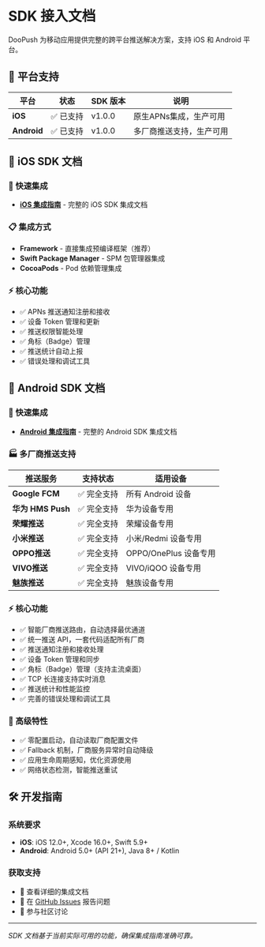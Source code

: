 # SDK 接入文档

DooPush 为移动应用提供完整的跨平台推送解决方案，支持 iOS 和 Android 平台。

## 📱 平台支持

| 平台 | 状态 | SDK 版本 | 说明 |
|------|------|----------|------|
| **iOS** | ✅ 已支持 | v1.0.0 | 原生APNs集成，生产可用 |
| **Android** | ✅ 已支持 | v1.0.0 | 多厂商推送支持，生产可用 |

## 📖 iOS SDK 文档

### 🚀 快速集成
- [**iOS 集成指南**](./ios-integration.md) - 完整的 iOS SDK 集成文档

### 📋 集成方式
- **Framework** - 直接集成预编译框架（推荐）
- **Swift Package Manager** - SPM 包管理器集成
- **CocoaPods** - Pod 依赖管理集成

### ⚡ 核心功能
- ✅ APNs 推送通知注册和接收
- ✅ 设备 Token 管理和更新
- ✅ 推送权限智能处理
- ✅ 角标（Badge）管理
- ✅ 推送统计自动上报
- ✅ 错误处理和调试工具

## 🤖 Android SDK 文档

### 🚀 快速集成
- [**Android 集成指南**](./android-integration.md) - 完整的 Android SDK 集成文档

### 🏭 多厂商推送支持
| 推送服务 | 支持状态 | 适用设备 |
|----------|----------|----------|
| **Google FCM** | ✅ 完全支持 | 所有 Android 设备 |
| **华为 HMS Push** | ✅ 完全支持 | 华为设备专用 |
| **荣耀推送** | ✅ 完全支持 | 荣耀设备专用 |
| **小米推送** | ✅ 完全支持 | 小米/Redmi 设备专用 |
| **OPPO推送** | ✅ 完全支持 | OPPO/OnePlus 设备专用 |
| **VIVO推送** | ✅ 完全支持 | VIVO/iQOO 设备专用 |
| **魅族推送** | ✅ 完全支持 | 魅族设备专用 |

### ⚡ 核心功能
- ✅ 智能厂商推送路由，自动选择最优通道
- ✅ 统一推送 API，一套代码适配所有厂商
- ✅ 推送通知注册和接收处理
- ✅ 设备 Token 管理和同步
- ✅ 角标（Badge）管理（支持主流桌面）
- ✅ TCP 长连接支持实时消息
- ✅ 推送统计和性能监控
- ✅ 完善的错误处理和调试工具

### 🔧 高级特性
- ✅ 零配置启动，自动读取厂商配置文件
- ✅ Fallback 机制，厂商服务异常时自动降级
- ✅ 应用生命周期感知，优化资源使用
- ✅ 网络状态检测，智能推送重试

## 🛠 开发指南

### 系统要求
- **iOS**: iOS 12.0+, Xcode 16.0+, Swift 5.9+
- **Android**: Android 5.0+ (API 21+), Java 8+ / Kotlin

### 获取支持
- 📖 查看详细的集成文档
- 🐛 在 [GitHub Issues](https://github.com/doopush/doopush/issues) 报告问题
- 💬 参与社区讨论

---

*SDK 文档基于当前实际可用的功能，确保集成指南准确可靠。*
